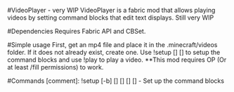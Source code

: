 #VideoPlayer - very WIP
VideoPlayer is a fabric mod that allows playing videos by setting command blocks that edit text displays.
Still very WIP

#Dependencies
Requires Fabric API and CBSet.

#Simple usage
First, get an mp4 file and place it in the .minecraft/videos folder. If it does not already exist, create one.
Use !setup [<coords>] [<direction>] to setup the command blocks and use !play <filename> to play a video.
**This mod requires OP (Or at least /fill permissions) to work.

#Commands
[comment]: !setup [-b] [<coords>] [<direction>] [<height>] [<offset>] - Set up the command blocks
